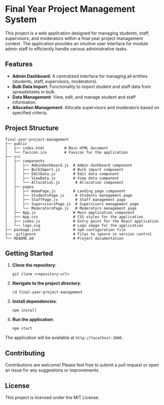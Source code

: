 # Final Year Project Management System

This project is a web application designed for managing students, staff, supervisors, and moderators within a final year project management context. The application provides an intuitive user interface for module admin staff to efficiently handle various administrative tasks.

## Features

- **Admin Dashboard**: A centralized interface for managing all entities (students, staff, supervisors, moderators).
- **Bulk Data Import**: Functionality to import student and staff data from spreadsheets in bulk.
- **Data Management**: View, edit, and manage student and staff information.
- **Allocation Management**: Allocate supervisors and moderators based on specified criteria.

## Project Structure

```
final-year-project-management
├── public
│   ├── index.html         # Main HTML document
│   └── favicon.ico        # Favicon for the application
├── src
│   ├── components
│   │   ├── AdminDashboard.js  # Admin dashboard component
│   │   ├── BulkImport.js      # Bulk import component
│   │   ├── EditData.js        # Edit data component
│   │   ├── ViewData.js        # View data component
│   │   └── Allocation.js       # Allocation component
│   ├── pages
│   │   ├── HomePage.js        # Landing page component
│   │   ├── StudentsPage.js     # Students management page
│   │   ├── StaffPage.js        # Staff management page
│   │   ├── SupervisorsPage.js  # Supervisors management page
│   │   └── ModeratorsPage.js   # Moderators management page
│   ├── App.js                 # Main application component
│   ├── App.css                # CSS styles for the application
│   ├── index.js               # Entry point for the React application
│   └── logo.svg               # Logo image for the application
├── package.json               # npm configuration file
├── .gitignore                 # Files to ignore in version control
└── README.md                  # Project documentation
```

## Getting Started

1. **Clone the repository**:
   ```
   git clone <repository-url>
   ```

2. **Navigate to the project directory**:
   ```
   cd final-year-project-management
   ```

3. **Install dependencies**:
   ```
   npm install
   ```

4. **Run the application**:
   ```
   npm start
   ```

The application will be available at `http://localhost:3000`.

## Contributing

Contributions are welcome! Please feel free to submit a pull request or open an issue for any suggestions or improvements.

## License

This project is licensed under the MIT License.
